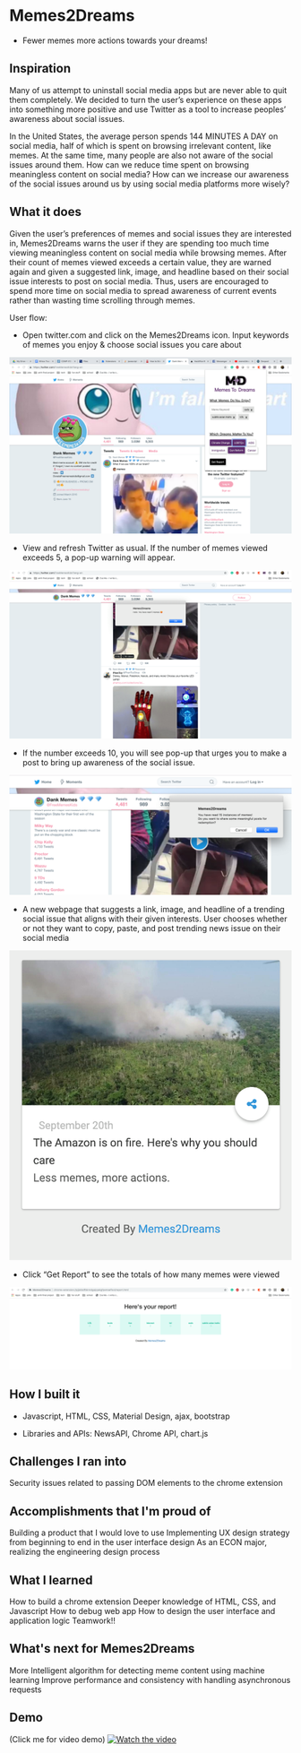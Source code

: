# Memes2Dreams
- Fewer memes more actions towards your dreams!

## Inspiration

Many of us attempt to uninstall social media apps but are never able to quit them completely. We decided to turn the user’s experience on these apps into something more positive and use Twitter as a tool to increase peoples’ awareness about social issues.

In the United States, the average person spends 144 MINUTES A DAY on social media, half of which is spent on browsing irrelevant content, like memes. At the same time, many people are also not aware of the social issues around them. How can we reduce time spent on browsing meaningless content on social media? How can we increase our awareness of the social issues around us by using social media platforms more wisely?

## What it does

Given the user’s preferences of memes and social issues they are interested in, Memes2Dreams warns the user if they are spending too much time viewing meaningless content on social media while browsing memes. After their count of memes viewed exceeds a certain value, they are warned again and given a suggested link, image, and headline based on their social issue interests to post on social media. Thus, users are encouraged to spend more time on social media to spread awareness of current events rather than wasting time scrolling through memes.

User flow:

- Open twitter.com and click on the Memes2Dreams icon. Input keywords of memes you enjoy & choose social issues you care about

![Step 1](https://github.com/AlanFermat/Memes2Dreams/blob/master/images/userflow1.png?raw=true)

- View and refresh Twitter as usual. If the number of memes viewed exceeds 5, a pop-up warning will appear. 

![Step 2](https://github.com/AlanFermat/Memes2Dreams/blob/master/images/userflow2.png?raw=true)

- If the number exceeds 10, you will see pop-up that urges you to make a post to bring up awareness of the social issue.

![Step 3](https://github.com/AlanFermat/Memes2Dreams/blob/master/images/userflow3.png?raw=true)

- A new webpage that suggests a link, image, and headline of a trending social issue that aligns with their given interests. User chooses whether or not they want to copy, paste, and post trending news issue on their social media

![Step 4](https://github.com/AlanFermat/Memes2Dreams/blob/master/images/userflow4.png?raw=true)

- Click “Get Report” to see the totals of how many memes were viewed

![Step 5](https://github.com/AlanFermat/Memes2Dreams/blob/master/images/userflow5.png?raw=true)

## How I built it
- Javascript, HTML, CSS, Material Design, ajax, bootstrap

- Libraries and APIs: NewsAPI, Chrome API, chart.js

## Challenges I ran into
Security issues related to passing DOM elements to the chrome extension

## Accomplishments that I'm proud of
Building a product that I would love to use 
Implementing UX design strategy from beginning to end in the user interface design
As an ECON major, realizing the engineering design process 

## What I learned
How to build a chrome extension
Deeper knowledge of HTML, CSS, and Javascript
How to debug web app
How to design the user interface and application logic
Teamwork!!

## What's next for Memes2Dreams
More Intelligent algorithm for detecting meme content using machine learning
Improve performance and consistency with handling asynchronous requests



## Demo

(Click me for video demo)
[![Watch the video](https://github.com/AlanFermat/Memes2Dreams/blob/master/images/screen_shot.png?raw=true)](https://youtu.be/gr075O1j9I0)
